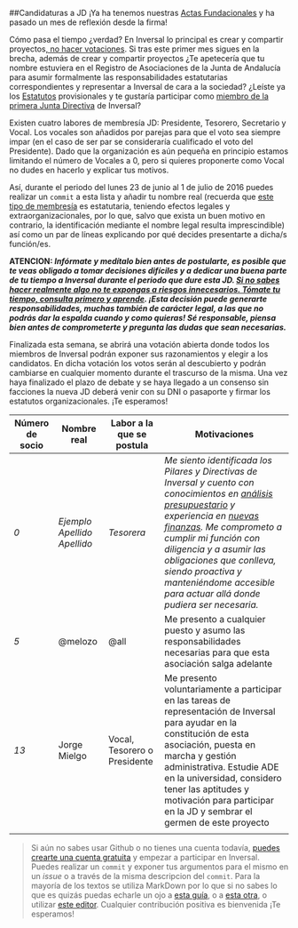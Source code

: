 ##Candidaturas a JD
¡Ya ha tenemos nuestras [Actas Fundacionales](https://github.com/inversal/Inversal-Org/blob/master/meta.Inversal.LINK/Firma%20de%20actas.md) y ha pasado un mes de reflexión desde la firma! 

Cómo pasa el tiempo ¿verdad? En Inversal lo principal es crear y compartir proyectos[, no hacer votaciones](https://github.com/inversal/Inversal-Org/blob/master/Lo_que_Inversal_no_es.md#inversal-no-es-un-experimento-de-liberalismo-anarqu%C3%ADa-o-democracia). Si tras este primer mes sigues en la brecha, además de crear y compartir proyectos ¿Te apetecería que tu nombre estuviera en el Registro de Asociaciones de la Junta de Andalucía para asumir formalmente las responsabilidades estatutarias correspondientes y representar a Inversal de cara a la sociedad?
¿Leíste ya los [Estatutos](https://github.com/inversal/Inversal-Org/blob/master/meta.Inversal.LINK/Asociacion%20Autonomica/Estatutos/estatutos_asociacion%20JA.doc) provisionales y te gustaría participar como  [miembro de la primera Junta Directiva](https://github.com/inversal/Inversal-Org/blob/master/Directivas/Directiva_de_Participaci%C3%B3n.md) de Inversal? 

Existen cuatro labores de membresía JD: Presidente, Tesorero, Secretario y Vocal. Los vocales son añadidos por parejas para que el voto sea siempre impar (en el caso de ser par se consideraría cualificado el voto del Presidente). Dado que la organización es aún pequeña en principio estamos limitando el número de Vocales a 0, pero si quieres proponerte como Vocal no dudes en hacerlo y explicar tus motivos.

Así, durante el periodo del lunes 23 de junio al 1 de julio de 2016 puedes realizar un `commit` a esta lista y añadir tu nombre real (recuerda que [este tipo de membresía](https://github.com/inversal/Inversal-Org/blob/master/Directivas/Directiva_de_Participaci%C3%B3n.md) es estatutaria, teniendo efectos legales y extraorganizacionales, por lo que, salvo que exista un buen motivo en contrario, la identificación mediante el nombre legal resulta imprescindible) así como un par de líneas explicando por qué decides presentarte a dicha/s función/es. 

**ATENCION: _Infórmate y medítalo bien antes de postularte, es posible que te veas obligado a tomar decisiones difíciles y a dedicar una buena parte de tu tiempo a Inversal durante el periodo que dure esta JD. [Si no sabes hacer realmente algo no te expongas a riesgos innecesarios. Tómate tu tiempo, consulta primero y aprende](https://github.com/inversal/Inversal-Org/blob/master/Directivas/Directiva_de_Seguridad.md). ¡Esta decisión puede generarte responsabilidades, muchas también de carácter legal, a las que no podrás dar la espalda cuando y como quieras! Sé responsable, piensa bien antes de comprometerte y pregunta las dudas que sean necesarias._**

Finalizada esta semana, se abrirá una votación abierta donde todos los miembros de Inversal podrán exponer sus razonamientos y elegir a los candidatos. En dicha votación los votos serán al descubierto y podrán cambiarse en cualquier momento durante el trascurso de la misma. Una vez haya finalizado el plazo de debate y se haya llegado a un consenso sin facciones la nueva JD deberá venir con su DNI o pasaporte y firmar los estatutos organizacionales. ¡Te esperamos!

|Número de socio|Nombre real|Labor a la que se postula|Motivaciones|
| ------------- | ------------- | ------------- | ------------- |
|_0_|_Ejemplo Apellido Apellido_|_Tesorera_|_Me siento identificada los Pilares y Directivas de Inversal y cuento con conocimientos en [análisis presupuestario](http://pastebin.com/Rjdvur48) y experiencia en [nuevas finanzas](https://etherscan.io/txsInternal?a=0xbb9bc244d798123fde783fcc1c72d3bb8c189413&p=84). Me comprometo a cumplir mi función con diligencia y a asumir las obligaciones que conlleva, siendo proactiva y manteniéndome accesible para actuar allá donde pudiera ser necesaria._|
| _5_ | @melozo | @all |  Me presento a cualquier puesto y asumo las responsabilidades necesarias para que esta asociación salga adelante |
| _13_ | Jorge Mielgo | Vocal, Tesorero o Presidente| Me presento voluntariamente a participar en las tareas de representación de Inversal para ayudar en la constitución de esta asociación, puesta en marcha y gestión administrativa. Estudie ADE en la universidad, considero tener las aptitudes y motivación para participar en la JD y sembrar el germen de este proyecto |
|  |  |  |  |

>Si aún no sabes usar Github o no tienes una cuenta todavía, [puedes crearte una cuenta gratuita](https://conociendogithub.readthedocs.io/en/latest/data/dinamica-de-uso/) y empezar a participar en Inversal. Puedes realizar un `commit` y exponer tus argumentos para el mismo en un *issue* o a través de la misma descripcion del `commit`. Para la mayoría de los textos se utiliza MarkDown por lo que si no sabes lo que es quizás puedas echarle un ojo a [esta guía](https://help.github.com/categories/writing-on-github/), o a [esta otra](https://guides.github.com/features/mastering-markdown/), o utilizar [este editor](https://stackedit.io/editor). Cualquier contribución positiva es bienvenida ¡Te esperamos!
